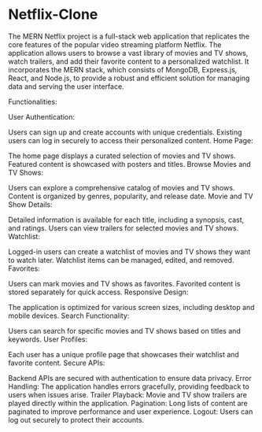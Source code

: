 # Netflix-Clone

The MERN Netflix project is a full-stack web application that replicates the core features of the popular video streaming platform Netflix. The application allows users to browse a vast library of movies and TV shows, watch trailers, and add their favorite content to a personalized watchlist. It incorporates the MERN stack, which consists of MongoDB, Express.js, React, and Node.js, to provide a robust and efficient solution for managing data and serving the user interface.

Functionalities:

User Authentication:

Users can sign up and create accounts with unique credentials.
Existing users can log in securely to access their personalized content.
Home Page:

The home page displays a curated selection of movies and TV shows.
Featured content is showcased with posters and titles.
Browse Movies and TV Shows:

Users can explore a comprehensive catalog of movies and TV shows.
Content is organized by genres, popularity, and release date.
Movie and TV Show Details:

Detailed information is available for each title, including a synopsis, cast, and ratings.
Users can view trailers for selected movies and TV shows.
Watchlist:

Logged-in users can create a watchlist of movies and TV shows they want to watch later.
Watchlist items can be managed, edited, and removed.
Favorites:

Users can mark movies and TV shows as favorites.
Favorited content is stored separately for quick access.
Responsive Design:

The application is optimized for various screen sizes, including desktop and mobile devices.
Search Functionality:

Users can search for specific movies and TV shows based on titles and keywords.
User Profiles:

Each user has a unique profile page that showcases their watchlist and favorite content.
Secure APIs:

Backend APIs are secured with authentication to ensure data privacy.
Error Handling:
The application handles errors gracefully, providing feedback to users when issues arise.
Trailer Playback:
Movie and TV show trailers are played directly within the application.
Pagination:
Long lists of content are paginated to improve performance and user experience.
Logout:
Users can log out securely to protect their accounts.
